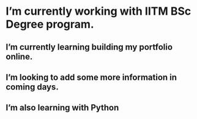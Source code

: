 # I’m currently working with IITM BSc Degree  program.
## I’m currently learning building my portfolio online.
## I’m looking to add some more information in coming days.
## I’m also learning with Python

